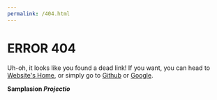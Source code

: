 ```yaml
---
permalink: /404.html
---
```


# ERROR 404
Uh-oh, it looks like you found a dead link! If you want, you can head to [Website's Home](https://samplasion.github.io), or simply go to [Github](https://github.com) or [Google](http://google.com).

**Samplasion _Projectio_**
